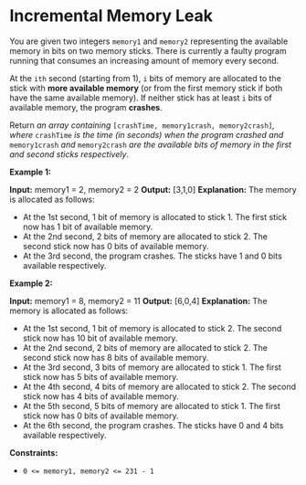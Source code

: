 # Incremental Memory Leak

You are given two integers `memory1` and `memory2` representing the available memory in bits on two memory sticks. There is currently a faulty program running that consumes an increasing amount of memory every second.

At the `ith` second (starting from 1), `i` bits of memory are allocated to the stick with **more available memory** (or from the first memory stick if both have the same available memory). If neither stick has at least `i` bits of available memory, the program **crashes**.

Return _an array containing_ `[crashTime, memory1crash, memory2crash]`_, where_ `crashTime` _is the time (in seconds) when the program crashed and_ `memory1crash` _and_ `memory2crash` _are the available bits of memory in the first and second sticks respectively_.

**Example 1:**

**Input:** memory1 = 2, memory2 = 2
**Output:** \[3,1,0\]
**Explanation:** The memory is allocated as follows:

- At the 1st second, 1 bit of memory is allocated to stick 1. The first stick now has 1 bit of available memory.
- At the 2nd second, 2 bits of memory are allocated to stick 2. The second stick now has 0 bits of available memory.
- At the 3rd second, the program crashes. The sticks have 1 and 0 bits available respectively.

**Example 2:**

**Input:** memory1 = 8, memory2 = 11
**Output:** \[6,0,4\]
**Explanation:** The memory is allocated as follows:

- At the 1st second, 1 bit of memory is allocated to stick 2. The second stick now has 10 bit of available memory.
- At the 2nd second, 2 bits of memory are allocated to stick 2. The second stick now has 8 bits of available memory.
- At the 3rd second, 3 bits of memory are allocated to stick 1. The first stick now has 5 bits of available memory.
- At the 4th second, 4 bits of memory are allocated to stick 2. The second stick now has 4 bits of available memory.
- At the 5th second, 5 bits of memory are allocated to stick 1. The first stick now has 0 bits of available memory.
- At the 6th second, the program crashes. The sticks have 0 and 4 bits available respectively.

**Constraints:**

- `0 <= memory1, memory2 <= 231 - 1`
